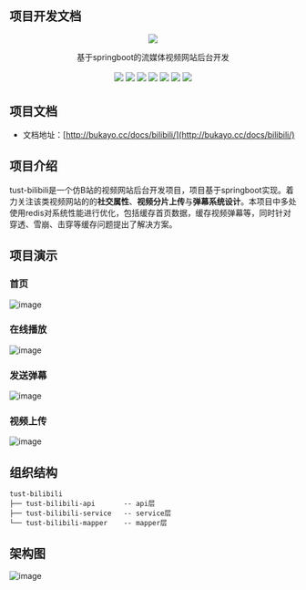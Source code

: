 ## 项目开发文档
<p align="center" dir="auto">
    <img src="https://user-images.githubusercontent.com/67252967/168198779-d7a23614-d2c7-4a62-9fb0-0fe3fd40e563.png"/>
</p>
<p align="center" dir="auto">
    基于springboot的流媒体视频网站后台开发
</p>
<p align="center" dir="auto">
    	<img src="https://img.shields.io/badge/CopyRight-Bukayo-red.svg" style="display:inline;margin-bottom:0.2rem;margin-top:0.2rem">
        <img src="https://img.shields.io/badge/JDK-1.8+-blue.svg" style="display:inline;margin-bottom:0.2rem;margin-top:0.2rem">
        <img src="https://img.shields.io/badge/springboot-2.5.1-blue.svg" style="display:inline;margin-bottom:0.2rem;margin-top:0.2rem">
        <img src="https://img.shields.io/badge/mysql-8.0.28-blue.svg"style="display:inline;margin-bottom:0.2rem;margin-top:0.2rem">
        <img src="https://img.shields.io/badge/redis-6.2.6-blue.svg"style="display:inline;margin-bottom:0.2rem;margin-top:0.2rem">
    	<img src="https://img.shields.io/badge/rocketmq-4.9.1-blue.svg"style="display:inline;margin-bottom:0.2rem;margin-top:0.2rem">
    	<img src="https://img.shields.io/badge/elasticsearch-7.9.2-blue.svg"style="display:inline;margin-bottom:0.2rem;margin-top:0.2rem">
</p>

## 项目文档

- 文档地址：[http://bukayo.cc/docs/bilibili/](http://bukayo.cc/docs/bilibili/)
## 项目介绍
tust-bilibili是一个仿B站的视频网站后台开发项目，项目基于springboot实现。着力关注该类视频网站的的**社交属性**、**视频分片上传**与**弹幕系统设计**。本项目中多处使用redis对系统性能进行优化，包括缓存首页数据，缓存视频弹幕等，同时针对穿透、雪崩、击穿等缓存问题提出了解决方案。
## 项目演示
### 首页
![image](https://user-images.githubusercontent.com/67252967/178680660-c7eaf66b-ed20-4d4d-8047-b823a6c97f7f.png)
### 在线播放
![image](https://user-images.githubusercontent.com/67252967/178680686-1af99d81-af48-47d3-bd9e-822dcef37daf.png)
### 发送弹幕
![image](https://user-images.githubusercontent.com/67252967/178680708-81c45ea4-cf5b-46fa-9deb-71b37c1abb89.png)
### 视频上传
![image](https://user-images.githubusercontent.com/67252967/178680734-0432e622-10e8-4c14-b388-86bbe34ddc16.png)

## 组织结构
```
tust-bilibili
├── tust-bilibili-api 		-- api层
├── tust-bilibili-service   -- service层
└── tust-bilibili-mapper 	-- mapper层
```
## 架构图
![image](https://user-images.githubusercontent.com/67252967/178680764-46ab78c1-e5bf-4d0e-9adc-fc878996bf4e.png)
